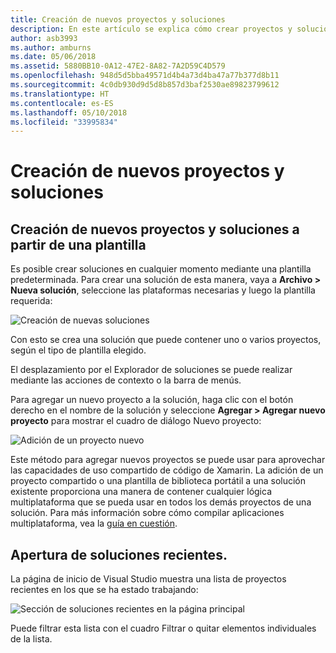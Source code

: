 ```yaml
---
title: Creación de nuevos proyectos y soluciones
description: En este artículo se explica cómo crear proyectos y soluciones en Visual Studio para Mac
author: asb3993
ms.author: amburns
ms.date: 05/06/2018
ms.assetid: 5880BB10-0A12-47E2-8A82-7A2D59C4D579
ms.openlocfilehash: 948d5d5bba49571d4b4a73d4ba47a77b377d8b11
ms.sourcegitcommit: 4c0db930d9d5d8b857d3baf2530ae89823799612
ms.translationtype: HT
ms.contentlocale: es-ES
ms.lasthandoff: 05/10/2018
ms.locfileid: "33995834"
---
```

# <a name="creating-new-projects-and-solutions"></a>Creación de nuevos proyectos y soluciones

## <a name="creating-new-projects-and-solutions-from-a-template"></a>Creación de nuevos proyectos y soluciones a partir de una plantilla

Es posible crear soluciones en cualquier momento mediante una plantilla predeterminada. Para crear una solución de esta manera, vaya a **Archivo > Nueva solución**, seleccione las plataformas necesarias y luego la plantilla requerida:

![Creación de nuevas soluciones](media/projects-and-solutions-image0.png)

Con esto se crea una solución que puede contener uno o varios proyectos, según el tipo de plantilla elegido.

El desplazamiento por el Explorador de soluciones se puede realizar mediante las acciones de contexto o la barra de menús.

Para agregar un nuevo proyecto a la solución, haga clic con el botón derecho en el nombre de la solución y seleccione **Agregar > Agregar nuevo proyecto** para mostrar el cuadro de diálogo Nuevo proyecto:

 ![Adición de un proyecto nuevo](media/projects-and-solutions-image4.png)

Este método para agregar nuevos proyectos se puede usar para aprovechar las capacidades de uso compartido de código de Xamarin. La adición de un proyecto compartido o una plantilla de biblioteca portátil a una solución existente proporciona una manera de contener cualquier lógica multiplataforma que se pueda usar en todos los demás proyectos de una solución. Para más información sobre cómo compilar aplicaciones multiplataforma, vea la [guía en cuestión](https://developer.xamarin.com/guides/cross-platform/application_fundamentals/code-sharing/).

## <a name="opening-recent-solutions"></a>Apertura de soluciones recientes.

La página de inicio de Visual Studio muestra una lista de proyectos recientes en los que se ha estado trabajando:

 ![Sección de soluciones recientes en la página principal](media/create-new-projects-recent.png)

Puede filtrar esta lista con el cuadro Filtrar o quitar elementos individuales de la lista. 
 